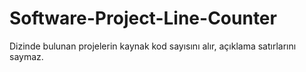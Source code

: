 # Software-Project-Line-Counter
Dizinde bulunan projelerin kaynak kod sayısını alır, açıklama satırlarını saymaz.
